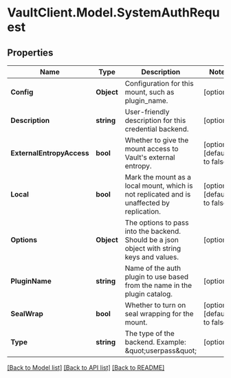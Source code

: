 # VaultClient.Model.SystemAuthRequest

## Properties

Name | Type | Description | Notes
------------ | ------------- | ------------- | -------------
**Config** | **Object** | Configuration for this mount, such as plugin_name. | [optional] 
**Description** | **string** | User-friendly description for this credential backend. | [optional] 
**ExternalEntropyAccess** | **bool** | Whether to give the mount access to Vault&#39;s external entropy. | [optional] [default to false]
**Local** | **bool** | Mark the mount as a local mount, which is not replicated and is unaffected by replication. | [optional] [default to false]
**Options** | **Object** | The options to pass into the backend. Should be a json object with string keys and values. | [optional] 
**PluginName** | **string** | Name of the auth plugin to use based from the name in the plugin catalog. | [optional] 
**SealWrap** | **bool** | Whether to turn on seal wrapping for the mount. | [optional] [default to false]
**Type** | **string** | The type of the backend. Example: \&quot;userpass\&quot; | [optional] 

[[Back to Model list]](../README.md#documentation-for-models) [[Back to API list]](../README.md#documentation-for-api-endpoints) [[Back to README]](../README.md)

